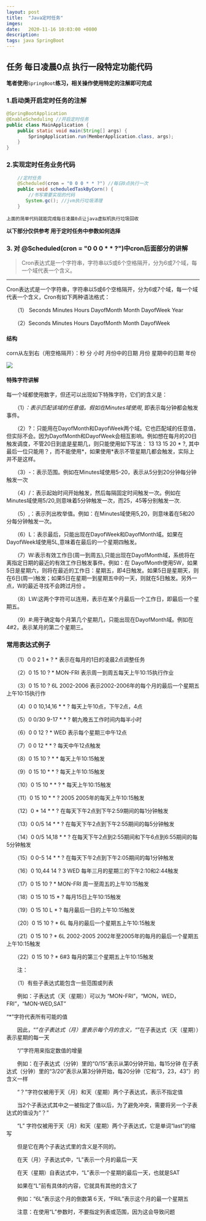 ```yaml
---
layout: post
title:  "Java定时任务"
imges: 
date:   2020-11-16 10:03:00 +0800
description: 
tags: java SpringBoot
---
```


## 任务 每日凌晨0点 执行一段特定功能代码

**笔者使用**`SpringBoot`**练习，相关操作使用特定的注解即可完成**

### 1.启动类开启定时任务的注解

```java
@SpringBootApplication
@EnableScheduling //开启定时任务
public class MainApplication {
	public static void main(String[] args) {
		SpringApplication.run(MemberApplication.class, args);
	}
}
```



### 2.实现定时任务业务代码

```java
    //定时任务 
    @Scheduled(cron = "0 0 0 * * ?") //每日0点执行一次
    public void scheduledTaskByCorn() {
        //书写需要实现的代码
       System.gc(); //jvm执行垃圾清理
    }
```

`上面的简单代码就能完成每日凌晨0点让java虚拟机执行垃圾回收`



**以下部分仅供参考 用于定时任务中参数如何选择**

### 3. 对 @Scheduled(cron = "0 0 0 * * ?")中cron后面部分的讲解

> Cron表达式是一个字符串，字符串以5或6个空格隔开，分为6或7个域，每一个域代表一个含义。

<hr>

Cron表达式是一个字符串，字符串以5或6个空格隔开，分为6或7个域，每一个域代表一个含义，Cron有如下两种语法格式：

　　（1） Seconds Minutes Hours DayofMonth Month DayofWeek Year

　　（2）Seconds Minutes Hours DayofMonth Month DayofWeek

#### 结构

corn从左到右（用空格隔开）：秒 分 小时 月份中的日期 月份 星期中的日期 年份

![](https://gitee.com/zengyimingming/picrepo/raw/master/images/20201116164608.png)

#### 特殊字符讲解

每一个域都使用数字，但还可以出现如下特殊字符，它们的含义是：

　　（1）*：表示匹配该域的任意值。假如在Minutes域使用*, 即表示每分钟都会触发事件。

　　（2）?：只能用在DayofMonth和DayofWeek两个域。它也匹配域的任意值，但实际不会。因为DayofMonth和DayofWeek会相互影响。例如想在每月的20日触发调度，不管20日到底是星期几，则只能使用如下写法： 13 13 15 20 * ?, 其中最后一位只能用？，而不能使用*，如果使用*表示不管星期几都会触发，实际上并不是这样。

　　（3）-：表示范围。例如在Minutes域使用5-20，表示从5分到20分钟每分钟触发一次

　　（4）/：表示起始时间开始触发，然后每隔固定时间触发一次。例如在Minutes域使用5/20,则意味着5分钟触发一次，而25，45等分别触发一次.

　　（5）,：表示列出枚举值。例如：在Minutes域使用5,20，则意味着在5和20分每分钟触发一次。

　　（6）L：表示最后，只能出现在DayofWeek和DayofMonth域。如果在DayofWeek域使用5L,意味着在最后的一个星期四触发。

　　（7）W:表示有效工作日(周一到周五),只能出现在DayofMonth域，系统将在离指定日期的最近的有效工作日触发事件。例如：在 DayofMonth使用5W，如果5日是星期六，则将在最近的工作日：星期五，即4日触发。如果5日是星期天，则在6日(周一)触发；如果5日在星期一到星期五中的一天，则就在5日触发。另外一点，W的最近寻找不会跨过月份 。

　　（8）LW:这两个字符可以连用，表示在某个月最后一个工作日，即最后一个星期五。

　　（9）#:用于确定每个月第几个星期几，只能出现在DayofMonth域。例如在4#2，表示某月的第二个星期三。



###  常用表达式例子

　　（1）0 0 2 1 * ? *  表示在每月的1日的凌晨2点调整任务

　　（2）0 15 10 ? * MON-FRI  表示周一到周五每天上午10:15执行作业

　　（3）0 15 10 ? 6L 2002-2006  表示2002-2006年的每个月的最后一个星期五上午10:15执行作

　　（4）0 0 10,14,16 * * ?  每天上午10点，下午2点，4点

　　（5）0 0/30 9-17 * * ?  朝九晚五工作时间内每半小时

　　（6）0 0 12 ? * WED  表示每个星期三中午12点

　　（7）0 0 12 * * ?  每天中午12点触发

　　（8）0 15 10 ? * *  每天上午10:15触发

　　（9）0 15 10 * * ?   每天上午10:15触发

　　（10）0 15 10 * * ? *  每天上午10:15触发

　　（11）0 15 10 * * ? 2005  2005年的每天上午10:15触发

　　（12）0 * 14 * * ?   在每天下午2点到下午2:59期间的每1分钟触发

　　（13）0 0/5 14 * * ?  在每天下午2点到下午2:55期间的每5分钟触发

　　（14）0 0/5 14,18 * * ?   在每天下午2点到2:55期间和下午6点到6:55期间的每5分钟触发

　　（15）0 0-5 14 * * ?  在每天下午2点到下午2:05期间的每1分钟触发

　　（16）0 10,44 14 ? 3 WED  每年三月的星期三的下午2:10和2:44触发

　　（17）0 15 10 ? * MON-FRI  周一至周五的上午10:15触发

　　（18）0 15 10 15 * ?  每月15日上午10:15触发

　　（19）0 15 10 L * ?  每月最后一日的上午10:15触发

　　（20）0 15 10 ? * 6L  每月的最后一个星期五上午10:15触发

　　（21）0 15 10 ? * 6L 2002-2005  2002年至2005年的每月的最后一个星期五上午10:15触发

　　（22）0 15 10 ? * 6#3  每月的第三个星期五上午10:15触发

　　注：

　　（1）有些子表达式能包含一些范围或列表

　　例如：子表达式（天（星期））可以为 “MON-FRI”，“MON，WED，FRI”，“MON-WED,SAT”

“*”字符代表所有可能的值

　　因此，“*”在子表达式（月）里表示每个月的含义，“*”在子表达式（天（星期））表示星期的每一天

　　“/”字符用来指定数值的增量

　　例如：在子表达式（分钟）里的“0/15”表示从第0分钟开始，每15分钟
在子表达式（分钟）里的“3/20”表示从第3分钟开始，每20分钟（它和“3，23，43”）的含义一样

　　“？”字符仅被用于天（月）和天（星期）两个子表达式，表示不指定值

　　当2个子表达式其中之一被指定了值以后，为了避免冲突，需要将另一个子表达式的值设为“？”

　　“L” 字符仅被用于天（月）和天（星期）两个子表达式，它是单词“last”的缩写

　　但是它在两个子表达式里的含义是不同的。

　　在天（月）子表达式中，“L”表示一个月的最后一天

　　在天（星期）自表达式中，“L”表示一个星期的最后一天，也就是SAT

　　如果在“L”前有具体的内容，它就具有其他的含义了

　　例如：“6L”表示这个月的倒数第６天，“FRIL”表示这个月的最一个星期五

　　注意：在使用“L”参数时，不要指定列表或范围，因为这会导致问题

